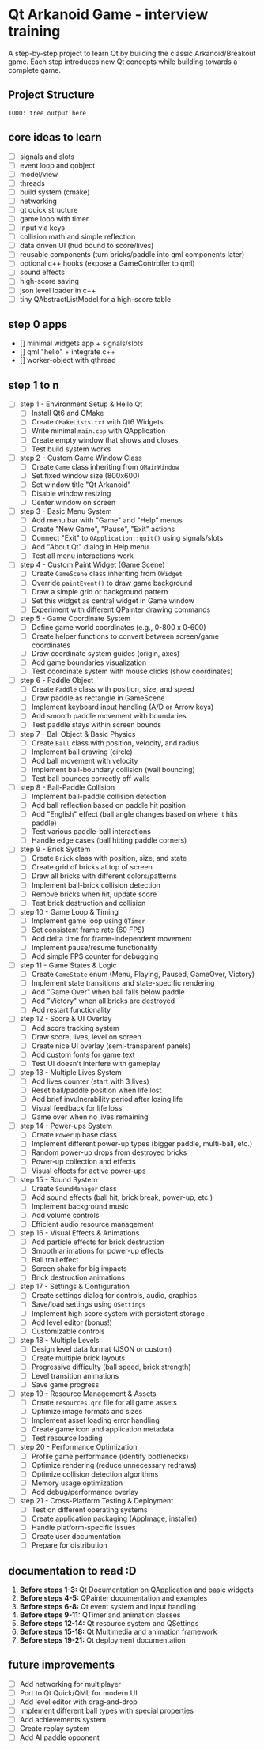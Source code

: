 # Qt Arkanoid Game - interview training

A step-by-step project to learn Qt by building the classic Arkanoid/Breakout game. Each step introduces new Qt concepts while building towards a complete game.

## Project Structure

```text
TODO: tree output here
```

## core ideas to learn

- [ ] signals and slots
- [ ] event loop and qobject
- [ ] model/view
- [ ] threads
- [ ] build system (cmake)
- [ ] networking
- [ ] qt quick structure
- [ ] game loop with timer
- [ ] input via keys
- [ ] collision math and simple reflection
- [ ] data driven UI (hud bound to score/lives)
- [ ] reusable components (turn bricks/paddle into qml components later)
- [ ] optional c++ hooks (expose a GameController to qml)
- [ ] sound effects
- [ ] high-score saving
- [ ] json level loader in c++
- [ ] tiny QAbstractListModel for a high-score table

## step 0 apps

- [] minimal widgets app + signals/slots
- [] qml "hello" + integrate c++
- [] worker-object with qthread

## step 1 to n

- [ ] step 1 - Environment Setup & Hello Qt
  - [ ] Install Qt6 and CMake
  - [ ] Create `CMakeLists.txt` with Qt6 Widgets
  - [ ] Write minimal `main.cpp` with QApplication
  - [ ] Create empty window that shows and closes
  - [ ] Test build system works
- [ ] step 2 - Custom Game Window Class
  - [ ] Create `Game` class inheriting from `QMainWindow`
  - [ ] Set fixed window size (800x600)
  - [ ] Set window title "Qt Arkanoid"
  - [ ] Disable window resizing
  - [ ] Center window on screen
- [ ] step 3 - Basic Menu System
  - [ ] Add menu bar with "Game" and "Help" menus
  - [ ] Create "New Game", "Pause", "Exit" actions
  - [ ] Connect "Exit" to `QApplication::quit()` using signals/slots
  - [ ] Add "About Qt" dialog in Help menu
  - [ ] Test all menu interactions work
- [ ] step 4 - Custom Paint Widget (Game Scene)
  - [ ] Create `GameScene` class inheriting from `QWidget`
  - [ ] Override `paintEvent()` to draw game background
  - [ ] Draw a simple grid or background pattern
  - [ ] Set this widget as central widget in Game window
  - [ ] Experiment with different QPainter drawing commands
- [ ] step 5 - Game Coordinate System
  - [ ] Define game world coordinates (e.g., 0-800 x 0-600)
  - [ ] Create helper functions to convert between screen/game coordinates
  - [ ] Draw coordinate system guides (origin, axes)
  - [ ] Add game boundaries visualization
  - [ ] Test coordinate system with mouse clicks (show coordinates)
- [ ] step 6 - Paddle Object
  - [ ] Create `Paddle` class with position, size, and speed
  - [ ] Draw paddle as rectangle in GameScene
  - [ ] Implement keyboard input handling (A/D or Arrow keys)
  - [ ] Add smooth paddle movement with boundaries
  - [ ] Test paddle stays within screen bounds
- [ ] step 7 - Ball Object & Basic Physics
  - [ ] Create `Ball` class with position, velocity, and radius
  - [ ] Implement ball drawing (circle)
  - [ ] Add ball movement with velocity
  - [ ] Implement ball-boundary collision (wall bouncing)
  - [ ] Test ball bounces correctly off walls
- [ ] step 8 - Ball-Paddle Collision
  - [ ] Implement ball-paddle collision detection
  - [ ] Add ball reflection based on paddle hit position
  - [ ] Add "English" effect (ball angle changes based on where it hits paddle)
  - [ ] Test various paddle-ball interactions
  - [ ] Handle edge cases (ball hitting paddle corners)
- [ ] step 9 - Brick System
  - [ ] Create `Brick` class with position, size, and state
  - [ ] Create grid of bricks at top of screen
  - [ ] Draw all bricks with different colors/patterns
  - [ ] Implement ball-brick collision detection
  - [ ] Remove bricks when hit, update score
  - [ ] Test brick destruction and collision
- [ ] step 10 - Game Loop & Timing
  - [ ] Implement game loop using `QTimer`
  - [ ] Set consistent frame rate (60 FPS)
  - [ ] Add delta time for frame-independent movement
  - [ ] Implement pause/resume functionality
  - [ ] Add simple FPS counter for debugging
- [ ] step 11 - Game States & Logic
  - [ ] Create `GameState` enum (Menu, Playing, Paused, GameOver, Victory)
  - [ ] Implement state transitions and state-specific rendering
  - [ ] Add "Game Over" when ball falls below paddle
  - [ ] Add "Victory" when all bricks are destroyed
  - [ ] Add restart functionality
- [ ] step 12 - Score & UI Overlay
  - [ ] Add score tracking system
  - [ ] Draw score, lives, level on screen
  - [ ] Create nice UI overlay (semi-transparent panels)
  - [ ] Add custom fonts for game text
  - [ ] Test UI doesn't interfere with gameplay
- [ ] step 13 - Multiple Lives System
  - [ ] Add lives counter (start with 3 lives)
  - [ ] Reset ball/paddle position when life lost
  - [ ] Add brief invulnerability period after losing life
  - [ ] Visual feedback for life loss
  - [ ] Game over when no lives remaining
- [ ] step 14 - Power-ups System
  - [ ] Create `PowerUp` base class
  - [ ] Implement different power-up types (bigger paddle, multi-ball, etc.)
  - [ ] Random power-up drops from destroyed bricks
  - [ ] Power-up collection and effects
  - [ ] Visual effects for active power-ups
- [ ] step 15 - Sound System
  - [ ] Create `SoundManager` class
  - [ ] Add sound effects (ball hit, brick break, power-up, etc.)
  - [ ] Implement background music
  - [ ] Add volume controls
  - [ ] Efficient audio resource management
- [ ] step 16 - Visual Effects & Animations
  - [ ] Add particle effects for brick destruction
  - [ ] Smooth animations for power-up effects
  - [ ] Ball trail effect
  - [ ] Screen shake for big impacts
  - [ ] Brick destruction animations
- [ ] step 17 - Settings & Configuration
  - [ ] Create settings dialog for controls, audio, graphics
  - [ ] Save/load settings using `QSettings`
  - [ ] Implement high score system with persistent storage
  - [ ] Add level editor (bonus!)
  - [ ] Customizable controls
- [ ] step 18 - Multiple Levels
  - [ ] Design level data format (JSON or custom)
  - [ ] Create multiple brick layouts
  - [ ] Progressive difficulty (ball speed, brick strength)
  - [ ] Level transition animations
  - [ ] Save game progress
- [ ] step 19 - Resource Management & Assets
  - [ ] Create `resources.qrc` file for all game assets
  - [ ] Optimize image formats and sizes
  - [ ] Implement asset loading error handling
  - [ ] Create game icon and application metadata
  - [ ] Test resource loading
- [ ] step 20 - Performance Optimization
  - [ ] Profile game performance (identify bottlenecks)
  - [ ] Optimize rendering (reduce unnecessary redraws)
  - [ ] Optimize collision detection algorithms
  - [ ] Memory usage optimization
  - [ ] Add debug/performance overlay
- [ ] step 21 - Cross-Platform Testing & Deployment
  - [ ] Test on different operating systems
  - [ ] Create application packaging (AppImage, installer)
  - [ ] Handle platform-specific issues
  - [ ] Create user documentation
  - [ ] Prepare for distribution

## documentation to read :D

1. **Before steps 1-3:** Qt Documentation on QApplication and basic widgets
2. **Before steps 4-5:** QPainter documentation and examples
3. **Before steps 6-8:** Qt event system and input handling
4. **Before steps 9-11:** QTimer and animation classes
5. **Before steps 12-14:** Qt resource system and QSettings
6. **Before steps 15-18:** Qt Multimedia and animation framework
7. **Before steps 19-21:** Qt deployment documentation

## future improvements

- [ ] Add networking for multiplayer
- [ ] Port to Qt Quick/QML for modern UI
- [ ] Add level editor with drag-and-drop
- [ ] Implement different ball types with special properties
- [ ] Add achievements system
- [ ] Create replay system
- [ ] Add AI paddle opponent
